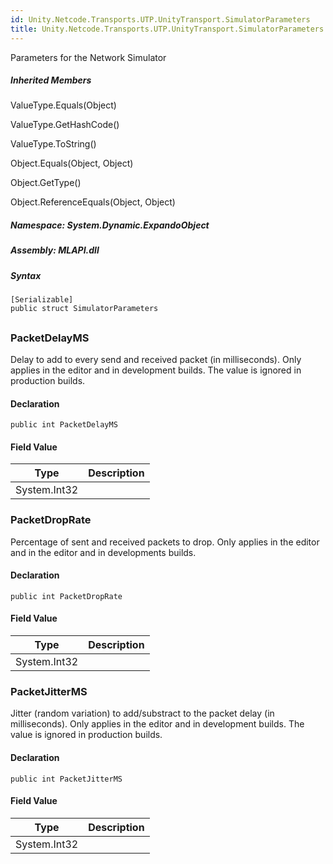 ```yaml
---  
id: Unity.Netcode.Transports.UTP.UnityTransport.SimulatorParameters  
title: Unity.Netcode.Transports.UTP.UnityTransport.SimulatorParameters  
---
```


<div class="markdown level0 summary">

Parameters for the Network Simulator

</div>

<div class="markdown level0 conceptual">

</div>

<div class="inheritedMembers">

##### Inherited Members

<div>

ValueType.Equals(Object)

</div>

<div>

ValueType.GetHashCode()

</div>

<div>

ValueType.ToString()

</div>

<div>

Object.Equals(Object, Object)

</div>

<div>

Object.GetType()

</div>

<div>

Object.ReferenceEquals(Object, Object)

</div>

</div>

##### **Namespace**: System.Dynamic.ExpandoObject

##### **Assembly**: MLAPI.dll

##### Syntax

``` lang-csharp
[Serializable]
public struct SimulatorParameters
```

## 

### PacketDelayMS

<div class="markdown level1 summary">

Delay to add to every send and received packet (in milliseconds). Only
applies in the editor and in development builds. The value is ignored in
production builds.

</div>

<div class="markdown level1 conceptual">

</div>

#### Declaration

``` lang-csharp
public int PacketDelayMS
```

#### Field Value

| Type         | Description |
|--------------|-------------|
| System.Int32 |             |

### PacketDropRate

<div class="markdown level1 summary">

Percentage of sent and received packets to drop. Only applies in the
editor and in the editor and in developments builds.

</div>

<div class="markdown level1 conceptual">

</div>

#### Declaration

``` lang-csharp
public int PacketDropRate
```

#### Field Value

| Type         | Description |
|--------------|-------------|
| System.Int32 |             |

### PacketJitterMS

<div class="markdown level1 summary">

Jitter (random variation) to add/substract to the packet delay (in
milliseconds). Only applies in the editor and in development builds. The
value is ignored in production builds.

</div>

<div class="markdown level1 conceptual">

</div>

#### Declaration

``` lang-csharp
public int PacketJitterMS
```

#### Field Value

| Type         | Description |
|--------------|-------------|
| System.Int32 |             |
